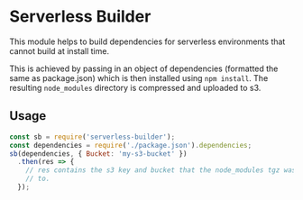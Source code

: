 # Serverless Builder

This module helps to build dependencies for serverless environments that cannot
build at install time.

This is achieved by passing in an object of dependencies (formatted the same as package.json)
which is then installed using `npm install`. The resulting `node_modules` directory is
compressed and uploaded to s3.

## Usage

```javascript
const sb = require('serverless-builder');
const dependencies = require('./package.json').dependencies;
sb(dependencies, { Bucket: 'my-s3-bucket' })
  .then(res => {
    // res contains the s3 key and bucket that the node_modules tgz was uploaded
    // to.
  });
```
